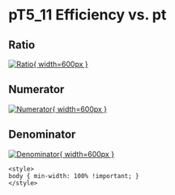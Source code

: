 # pT5_11 Efficiency vs. pt

## Ratio

[![Ratio](../mtv/var/pT5_11_eff_pt.png){ width=600px }](../mtv/var/pT5_11_eff_pt.pdf)

## Numerator

[![Numerator](../mtv/num/pT5_11_eff_pt_num.png){ width=600px }](../mtv/num/pT5_11_eff_pt_num.pdf)

## Denominator

[![Denominator](../mtv/den/pT5_11_eff_pt_den.png){ width=600px }](../mtv/den/pT5_11_eff_pt_den.pdf)


``` {=html}
<style>
body { min-width: 100% !important; }
</style>
```
